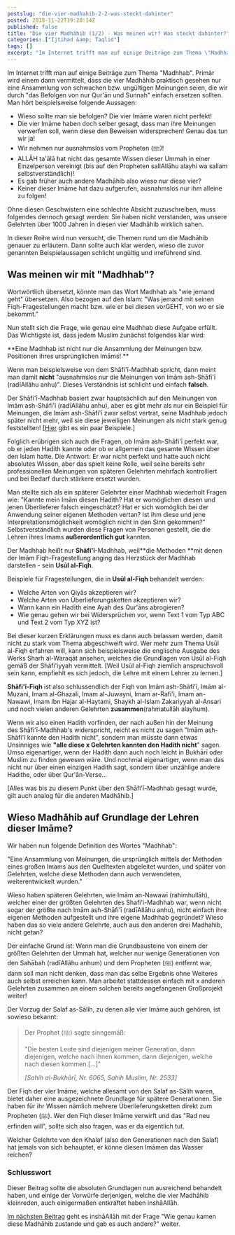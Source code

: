 ```yaml
---
postslug: "die-vier-madhahib-2-2-was-steckt-dahinter"
posted: 2018-11-22T19:20:14Z
published: false
title: "Die vier Madhāhib (1/2) - Was meinen wir? Was steckt dahinter?"
categories: ["Ijtihad &amp; Taqlid"]
tags: []
excerpt: "Im Internet trifft man auf einige Beiträge zum Thema \"Madhhab\". Primär wird einem dann vermittelt..."
---
```


Im Internet trifft man auf einige Beiträge zum Thema "Madhhab". Primär wird einem dann vermittelt, dass die vier Madhāhib praktisch gesehen nur eine Ansammlung von schwachen bzw. ungültigen Meinungen seien, die wir durch "das Befolgen von nur Qur'ān und Sunnah" einfach ersetzen sollten. Man hört beispielsweise folgende Aussagen:

* Wieso sollte man sie befolgen? Die vier Imāme waren nicht perfekt!
* Die vier Imāme haben doch selber gesagt, dass man ihre Meinungen verwerfen soll, wenn diese den Beweisen widersprechen! Genau das tun wir ja!
* Wir nehmen nur ausnahmslos vom Propheten (ﷺ)!
* ALLĀH ta'ālā hat nicht das gesamte Wissen dieser Ummah in einer Einzelperson vereinigt (bis auf den Propheten sallAllāhu alayhi wa sallam selbstverständlich)!
* Es gab früher auch andere Madhāhib also wieso nur diese vier?
* Keiner dieser Imāme hat dazu aufgerufen, ausnahmslos nur ihm alleine zu folgen!

Ohne diesen Geschwistern eine schlechte Absicht zuzuschreiben, muss folgendes dennoch gesagt werden: Sie haben nicht verstanden, was unsere Gelehrten über 1000 Jahren in diesen vier Madhāhib wirklich sahen.

In dieser Reihe wird nun versucht, die Themen rund um die Madhāhib  genauer zu erläutern. Dann sollte auch klar werden, wieso die zuvor genannten Beispielaussagen schlicht ungültig und irreführend sind.

## Was meinen wir mit "Madhhab"?

Wortwörtlich übersetzt, könnte man das Wort Madhhab als "wie jemand geht" übersetzen. Also bezogen auf den Islam: "Was jemand mit seinen Fiqh-Fragestellungen macht bzw. wie er bei diesen vorGEHT, von wo er sie bekommt."

Nun stellt sich die Frage, wie genau eine Madhhab diese Aufgabe erfüllt. Das Wichtigste ist, dass jedem Muslim zunächst folgendes klar wird:

**Eine Madhhab ist nicht nur die Ansammlung der Meinungen bzw. Positionen ihres ursprünglichen Imāms! **

Wenn man beispielsweise von dem Shāfi'ī-Madhhab spricht, dann meint man damit **nicht** "ausnahmslos nur die Meinungen von Imām ash-Shāfi'ī (radīAllāhu anhu)". Dieses Verständnis ist schlicht und einfach **falsch**.

Der Shāfi'ī-Madhhab basiert zwar hauptsächlich auf den Meinungen von Imām ash-Shāfi'ī (radīAllāhu anhu), aber es gibt mehr als nur ein Beispiel für Meinungen, die Imām ash-Shāfi'ī zwar selbst vertrat, seine Madhhab jedoch später nicht mehr, weil sie diese jeweiligen Meinungen als nicht stark genug feststellten! [[Hier](https://shafiimadhhab.wordpress.com/2018/10/13/qawl-qadim-und-qawl-jadid/) gibt es ein paar Beispiele.]

Folglich erübrigen sich auch die Fragen, ob Imām ash-Shāfi'ī perfekt war, ob er jeden Hadith kannte oder ob er allgemein das gesamte Wissen über den Islam hatte. Die Antwort: Er war nicht perfekt und hatte auch nicht absolutes Wissen, aber das spielt keine Rolle, weil seine bereits sehr professionellen Meinungen von späteren Gelehrten mehrfach kontrolliert und bei Bedarf durch stärkere ersetzt wurden.

Man stellte sich als ein späterer Gelehrter einer Madhhab wiederholt Fragen wie: "Kannte mein Imām diesen Hadith? Hat er womöglichen diesen und jenen Überlieferer falsch eingeschätzt? Hat er sich womöglich bei der Anwendung seiner eigenen Methoden vertan? Ist ihm diese und jene Interpretationsmöglichkeit womöglich nicht in den Sinn gekommen?" Selbstverständlich wurden diese Fragen von Personen gestellt, die die Lehren ihres Imams **außerordentlich gut** kannten.

Der Madhhab heißt nur **Shāfi'ī**-Madhhab, weil**die Methoden **mit denen der Imām Fiqh-Fragestellung anging das Herzstück der Madhhab darstellen - sein **Usūl al-Fiqh**.

Beispiele für Fragestellungen, die in **Usūl al-Fiqh** behandelt werden:

* Welche Arten von Qiyās akzeptieren wir?
* Welche Arten von Überlieferungsketten akzeptieren wir?
* Wann kann ein Hadīth eine Ayah des Qur'āns abrogieren?
* Wie genau gehen wir bei Widersprüchen vor, wenn Text 1 vom Typ ABC und Text 2 vom Typ XYZ ist?

Bei dieser kurzen Erklärungen muss es dann auch belassen werden, damit nicht zu stark vom Thema abgeschweift wird. Wer mehr zum Thema Usūl al-Fiqh erfahren will, kann sich beispielsweise die englische Ausgabe des Werks Sharh al-Waraqāt ansehen, welches die Grundlagen von Usūl al-Fiqh gemäß der Shāfi'iyyah vermittelt. [Weil Usūl al-Fiqh ziemlich anspruchsvoll sein kann, empfiehlt es sich jedoch, die Lehre mit einem Lehrer zu lernen.]

**Shāfi'ī-Fiqh** ist also schlussendlich der Fiqh von Imām ash-Shāfi'ī, Imām al-Muzani, Imam al-Ghazali, Imam al-Juwayni, Imam ar-Rafi'i, Imam an-Nawawi, Imam Ibn Hajar al-Haytami, Shaykh al-Islam Zakariyyah al-Ansari und noch vielen anderen Gelehrten **zusammen**(rahmatullāh alayhum).

Wenn wir also einen Hadith vorfinden, der nach außen hin der Meinung des Shāfi'ī-Madhhab's widerspricht, reicht es nicht zu sagen "Imām ash-Shāfi'ī kannte den Hadith nicht", sondern man müsste dann etwas Unsinniges wie **"alle diese x Gelehrten kannten den Hadith nicht**" sagen. Umso eigenartiger, wenn der Hadith dann auch noch leicht in Bukhārī oder Muslim zu finden gewesen wäre. Und nochmal eigenartiger, wenn man das nicht nur über einen einzigen Hadith sagt, sondern über unzählige andere Hadithe, oder über Qur'ān-Verse...

[Alles was bis zu diesem Punkt über den Shāfi'ī-Madhhab gesagt wurde, gilt auch analog für die anderen Madhāhib.]

## Wieso Madhāhib auf Grundlage der Lehren dieser Imāme?

Wir haben nun folgende Definition des Wortes "Madhhab":

"Eine Ansammlung von Meinungen, die ursprünglich mittels der Methoden eines großen Imams aus den Quelltexten abgeleitet wurden, und später von Gelehrten, welche diese Methoden dann auch verwendeten, weiterentwickelt wurden."

Wieso haben späteren Gelehrten, wie Imām an-Nawawī (rahimhullāh), welcher einer der größten Gelehrten des Shafi'i-Madhhab war, wenn nicht sogar der größte nach Imām ash-Shāfi'ī (radīAllāhu anhu), nicht einfach ihre eigenen Methoden aufgestellt und ihre eigene Madhhab gegründet? Wieso haben das so viele andere Gelehrte, auch aus den anderen drei Madhahib, nicht getan?

Der einfache Grund ist: Wenn man die Grundbausteine von einem der größten Gelehrten der Ummah hat, welcher nur wenige Generationen von den Sahābah (radīAllāhu anhum) und dem Propheten (ﷺ) entfernt war, dann soll man nicht denken, dass man das selbe Ergebnis ohne Weiteres auch selbst erreichen kann. Man arbeitet stattdessen einfach mit x anderen Gelehrten zusammen an einem solchen bereits angefangenen Großprojekt weiter!

Der Vorzug der Salaf as-Sālih, zu denen alle vier Imāme auch gehören, ist sowieso bekannt:

> Der Prophet (ﷺ) sagte sinngemäß:
> 
> "Die besten Leute sind diejenigen meiner Generation, dann diejenigen, welche nach ihnen kommen, dann diejenigen, welche nach diesen kommen.[...]"
> 
> <cite>[Sahih al-Bukhārī, Nr. 6065, Sahih Muslim, Nr. 2533]</cite>

Der Fiqh der vier Imāme, welche allesamt von den Salaf as-Sālih waren, bietet daher eine ausgezeichnete Grundlage für spätere Generationen. Sie haben für ihr Wissen nämlich mehrere Überlieferungsketten direkt zum Propheten (ﷺ). Wer den Fiqh dieser Imāme verwirft und das "Rad neu erfinden will", sollte sich also fragen, was er da eigentlich tut.

Welcher Gelehrte von den Khalaf (also den Generationen nach den Salaf) hat jemals von sich behauptet, er könne diesen Imāmen das Wasser reichen?

### Schlusswort

Dieser Beitrag sollte die absoluten Grundlagen nun ausreichend behandelt haben, und einige der Vorwürfe derjenigen, welche die vier Madhāhib kleinreden, auch einigermaßen entkräftet haben inshāAllāh.

[Im nächsten Beitrag](https://shafiimadhhab.wordpress.com/2018/11/25/die-vier-madhahib-2-2-wie-kam-es-zu-diesen-vier/) geht es inshāAllāh mit der Frage "Wie genau kamen diese Madhāhib zustande und gab es auch andere?" weiter.